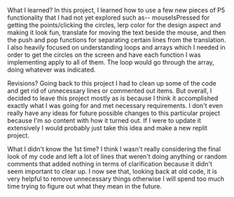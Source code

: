 What I learned?
In this project, I learned how to use a few new pieces of P5 functionality that I had not yet explored such as-- mouseIsPressed for getting the points/clicking the circles, lerp color for the design aspect and making it look fun, translate for moving the text beside the mouse, and then the push and pop functions for separating certain lines from the translation. I also heavily focused on understanding loops and arrays which I needed in order to get the circles on the screen and have each function I was implementing apply to all of them. The loop would go through the array, doing whatever was indicated. 

Revisions?
Going back to this project I had to clean up some of the code and get rid of unnecessary lines or commented out items. But overall, I decided to leave this project mostly as is because I think it accomplished exactly what I was going for and met necessary requirements. I don't even really have any ideas for future possible changes to this particular project because I'm so content with how it turned out.  If I were to update it extensively I would probably just take this idea and make a new replit project.  

What I didn't know the 1st time?
I think I wasn't really considering the final look of my code and left a lot of lines that weren't doing anything or random comments that added nothing in terms of clarification because it didn't seem important to clear up. I now see that, looking back at old code, it is very helpful to remove unnecessary things otherwise I will spend too much time trying to figure out what they mean in the future. 
